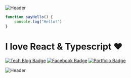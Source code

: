 ![Header](https://capsule-render.vercel.app/api?type=slice&color=auto&height=200&text=FRONT_DEV&fontAlign=70&rotate=13&fontAlignY=25)

```javascript
function sayHello() {
    console.log("Hello!")
}
```


# I love React & Typescript ❤️

[![Tech Blog Badge](http://img.shields.io/badge/-Tech%20blog-black?style=flat-square&link=https://hong-jh.tistory.com/)](https://hong-jh.tistory.com/)
[![Facebook Badge](https://img.shields.io/badge/facebook-1877f2?style=flat-square&logo=facebook&logoColor=white&link=https://www.facebook.com/programmingHong/)](https://www.facebook.com/programmingHong/)
[![Portfolio Badge](http://img.shields.io/badge/portfolio-red?style=flat-square&link=https://hong-junhyeok.github.io/portfolio/)](https://hong-junhyeok.github.io/portfolio/)

![Header](https://capsule-render.vercel.app/api?type=slice&color=auto&height=200&text=BACK_DEV&fontAlign=70&rotate=13&fontAlignY=75&fontAlign=30&animation=fadeIn&reversal=true&section=footer)
